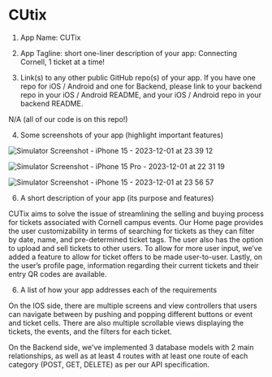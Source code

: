# CUtix
1. App Name: CUTix
2. App Tagline: short one-liner description of your app: 
Connecting Cornell, 1 ticket at a time!

3. Link(s) to any other public GitHub repo(s) of your app. If you have one repo for iOS / Android and one for Backend, please link to your backend repo in your iOS / Android README, and your iOS / Android repo in your backend README.

N/A (all of our code is on this repo!)

4. Some screenshots of your app (highlight important features)

![Simulator Screenshot - iPhone 15 - 2023-12-01 at 23 39 12](https://github.com/belle-hu/CUtix/assets/104234383/ff5c0675-f199-4dc8-a011-f7e37b7d2bd8)

![Simulator Screenshot - iPhone 15 Pro - 2023-12-01 at 22 31 19](https://github.com/belle-hu/CUtix/assets/104234383/26adc81f-fff4-4c43-ae3e-42305232ed49)

![Simulator Screenshot - iPhone 15 - 2023-12-01 at 23 56 57](https://github.com/belle-hu/CUtix/assets/104234383/18813007-02fc-47dc-a6c2-7560745c20c2)


6. A short description of your app (its purpose and features)

CUTix aims to solve the issue of streamlining the selling and buying process for tickets associated with Cornell campus events. Our Home page provides the user customizability in terms of searching for tickets as they can filter by date, name, and pre-determined ticket tags. The user also has the option to upload and sell tickets to other users. To allow for more user input, we’ve added a feature to allow for ticket offers to be made user-to-user. Lastly, on the user’s profile page, information regarding their current tickets and their entry QR codes are available. 


6. A list of how your app addresses each of the requirements

On the IOS side, there are multiple screens and view controllers that users can navigate between by pushing and popping different buttons or event and ticket cells. There are also multiple scrollable views displaying the tickets, the events, and the filters for each ticket. 

On the Backend side, we've implemented 3 database models with 2 main relationships, 
as well as at least 4 routes with at least one route of 
each category (POST, GET, DELETE) as per our API specification. 


